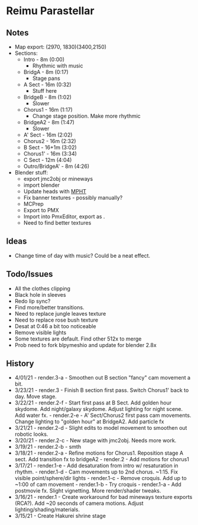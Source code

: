# Reimu Parastellar 

## Notes
- Map export: (2970, 1830)(3400,2150)
- Sections:
	- Intro    -  8m   (0:00)
		- Rhythmic with music
	- BridgA   -  8m   (0:17)
		- Stage pans
	- A Sect   - 16m   (0:32)
		- Stuff here
	- BridgeB  -  8m   (1:02)
		- Slower
	- Chorus1  - 16m   (1:17)
		- Change stage position. Make more rhythmic
	- BridgeA2 -  8m   (1:47)
		- Slower
	- A' Sect  - 16m   (2:02)
	- Chorus2  - 16m   (2:32)
	- B Sect   - 16+1m (3:02)
	- Chorus1' - 16m   (3:34)
	- C Sect   - 12m   (4:04)
	- Outro/BridgeA' - 8m (4:26)
- Blender stuff:
	- export jmc2obj or mineways
	- import blender
	- Update heads with [MPHT](https://github.com/TheWeirdSquid/Minecraft-Player-Head-Tools)
	- Fix banner textures - possibly manually?
	- MCPrep
	- Export to PMX
	- Import into PmxEditor, export as .
	- Need to find better textures

## Ideas
- Change time of day with music? Could be a neat effect.

## Todo/Issues
- All the clothes clipping
- Black hole in sleeves
- Redo lip sync?
- Find more/better transitions.
- Need to replace jungle leaves texture
- Need to replace rose bush texture
- Desat at 0:46 a bit too noticeable
- Remove visible lights
- Some textures are default. Find other 512x to merge 
- Prob need to fork blpymeshio and update for blender 2.8x

## History
- 4/01/21 - render.3-a - Smoothen out B section "fancy" cam movement a bit.
- 3/23/21 - render.3   - Finish B section first pass. Switch Chorus1' back to day. Move stage.
- 3/22/21 - render.2-f - Start first pass at B Sect. Add golden hour skydome. Add night/galaxy skydome. Adjust lighting for night scene. Add water fx.
		  - render.2-e - A' Sect/Chorus2 first pass cam movements. Change lighting to "golden hour" at BridgeA2. Add particle fx
- 3/21/21 - render.2-d - Slight edits to model movement to smoothen out robotic looks.
- 3/20/21 - render.2-c - New stage with jmc2obj. Needs more work.
- 3/19/21 - render.2-b - smth
- 3/18/21 - render.2-a - Refine motions for Chorus1. Reposition stage A sect. Add transition fx to bridgeA2
 		  - render.2   - Add motions for chorus1
- 3/17/21 - render.1-e - Add desaturation from intro w/ resaturation in rhythm.
		  - render.1-d - Cam movements up to 2nd chorus. ~1:15. Fix visible point/sphere/dir lights
	      - render.1-c - Remove croquis. Add up to ~1:00 of cam movement
          - render.1-b - Try croquis
          - render.1-a - Add postmovie fx. Slight vignetting. More render/shader tweaks.
- 3/16/21 - render.1   - Create workaround for bad mineways texture exports (RCA?). Add ~20 seconds of camera motions. Adjust lighting/shading/materials.
- 3/15/21 - Create Hakurei shrine stage
